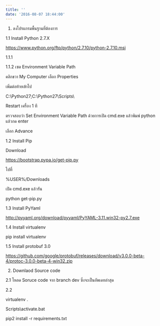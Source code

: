 ```yaml
---
title: ''
date: '2016-08-07 18:44:00'
---
```


1. ลงโปรแกรมพื้นฐานที่ต้องการ  
  
1.1 Install Python 2.7.X  
  
https://www.python.org/ftp/python/2.7.10/python-2.7.10.msi  
  
1.1.1  
  
1.1.2 เซต Environment Variable Path  
  
คลิกขวา My Computer เลือก Properties  
  
เพิ่มต่อท้ายเข้าไป  
  
C:\Python27\;C:\Python27\Scripts\  
  
Restart เครื่อง 1 ที  
  
ตรวจสอบว่า Set Environment Variable Path ด้วยการเปิด cmd.exe แล้วพิมพ์ python แล้วกด enter  
  
  
  
  
เลือก Advance  
  
1.2 Install Pip  
  
Download  
  
https://bootstrap.pypa.io/get-pip.py  
  
ไปที่  
  
%USER%/Downloads  
  
เปิด cmd.exe แล้วรัน  
  
python get-pip.py  
  
  
  
1.3 Install PyYaml  
  
http://pyyaml.org/download/pyyaml/PyYAML-3.11.win32-py2.7.exe  
  
1.4 Install virtualenv  
  
pip install virtualenv  
  
  
  
1.5 Install protobuf 3.0  
  
https://github.com/google/protobuf/releases/download/v3.0.0-beta-4/protoc-3.0.0-beta-4-win32.zip  
  
  
2. Downlaod Source code  
  
  
2.1 โหลด Soruce code จาก branch dev ซึ่งจะเป็นอัพเดทล่าสุด  
  
  
2.2  
  
  
  
virtualenv .  
  
  
Scripts\activate.bat  
  
pip2 install -r requirements.txt  
  
